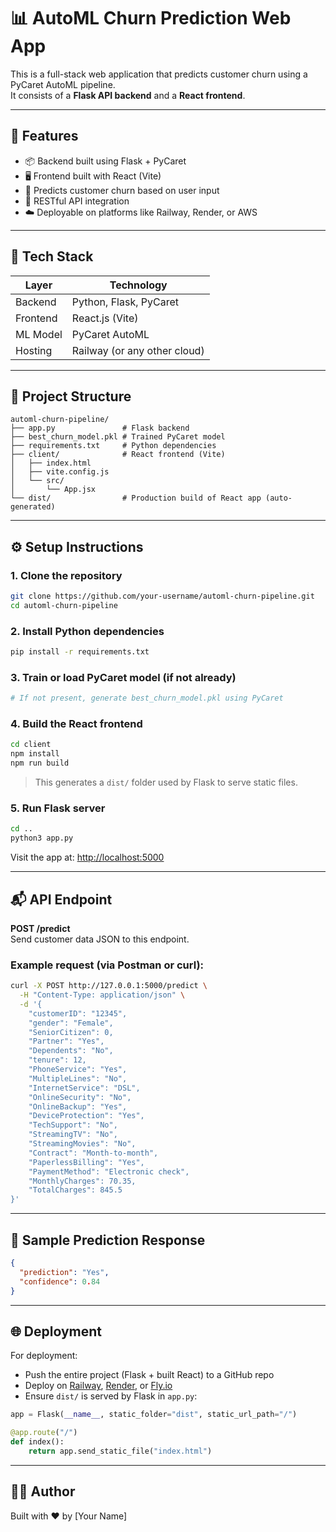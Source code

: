 # 📊 AutoML Churn Prediction Web App

This is a full-stack web application that predicts customer churn using a PyCaret AutoML pipeline.  
It consists of a **Flask API backend** and a **React frontend**.  

---

## 🚀 Features

- 📦 Backend built using Flask + PyCaret
- 🖥️ Frontend built with React (Vite)
- 🔮 Predicts customer churn based on user input
- 🔗 RESTful API integration
- ☁️ Deployable on platforms like Railway, Render, or AWS

---

## 🧠 Tech Stack

| Layer    | Technology     |
|----------|----------------|
| Backend  | Python, Flask, PyCaret |
| Frontend | React.js (Vite) |
| ML Model | PyCaret AutoML |
| Hosting  | Railway (or any other cloud) |

---

## 📁 Project Structure

```
automl-churn-pipeline/
├── app.py               # Flask backend
├── best_churn_model.pkl # Trained PyCaret model
├── requirements.txt     # Python dependencies
├── client/              # React frontend (Vite)
│   ├── index.html
│   ├── vite.config.js
│   └── src/
│       └── App.jsx
└── dist/                # Production build of React app (auto-generated)
```

---

## ⚙️ Setup Instructions

### 1. Clone the repository
```bash
git clone https://github.com/your-username/automl-churn-pipeline.git
cd automl-churn-pipeline
```

### 2. Install Python dependencies
```bash
pip install -r requirements.txt
```

### 3. Train or load PyCaret model (if not already)
```python
# If not present, generate best_churn_model.pkl using PyCaret
```

### 4. Build the React frontend
```bash
cd client
npm install
npm run build
```

> This generates a `dist/` folder used by Flask to serve static files.

### 5. Run Flask server
```bash
cd ..
python3 app.py
```

Visit the app at: [http://localhost:5000](http://localhost:5000)

---

## 📬 API Endpoint

**POST /predict**  
Send customer data JSON to this endpoint.

### Example request (via Postman or curl):
```bash
curl -X POST http://127.0.0.1:5000/predict \
  -H "Content-Type: application/json" \
  -d '{
    "customerID": "12345",
    "gender": "Female",
    "SeniorCitizen": 0,
    "Partner": "Yes",
    "Dependents": "No",
    "tenure": 12,
    "PhoneService": "Yes",
    "MultipleLines": "No",
    "InternetService": "DSL",
    "OnlineSecurity": "No",
    "OnlineBackup": "Yes",
    "DeviceProtection": "Yes",
    "TechSupport": "No",
    "StreamingTV": "No",
    "StreamingMovies": "No",
    "Contract": "Month-to-month",
    "PaperlessBilling": "Yes",
    "PaymentMethod": "Electronic check",
    "MonthlyCharges": 70.35,
    "TotalCharges": 845.5
}'
```

---

## 🧪 Sample Prediction Response

```json
{
  "prediction": "Yes",
  "confidence": 0.84
}
```

---

## 🌐 Deployment

For deployment:

- Push the entire project (Flask + built React) to a GitHub repo
- Deploy on [Railway](https://railway.app), [Render](https://render.com), or [Fly.io](https://fly.io)
- Ensure `dist/` is served by Flask in `app.py`:

```python
app = Flask(__name__, static_folder="dist", static_url_path="/")

@app.route("/")
def index():
    return app.send_static_file("index.html")
```

---

## 👨‍💻 Author

Built with ❤️ by [Your Name]
